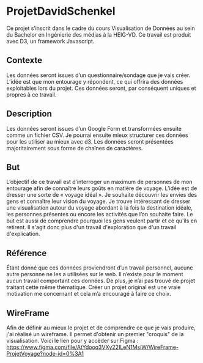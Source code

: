 # ProjetDavidSchenkel

Ce projet s’inscrit dans le cadre du cours Visualisation de Données au sein du Bachelor en Ingénierie des médias à la HEIG-VD. Ce travail est produit avec D3, un framework Javascript. 



## Contexte  

Les données seront issues d’un questionnaire/sondage que je vais créer. L’idée est que mon entourage y répondent, ce qui offrira des données exploitables lors du projet. Ces données seront, par conséquent uniques et propres à ce travail.



## Description 

Les données seront issues d’un Google Form et transformées ensuite comme un fichier CSV. Je pourrai ensuite mieux structurer ces données pour les utiliser au mieux avec d3. Les données seront présentées majoritairement sous forme de chaînes de caractères.  



## But 

L’objectif de ce travail est d’interroger un maximum de personnes de mon entourage afin de connaître leurs goûts en matière de voyage. L’idée est de dresser une sorte de « voyage idéal ». Je souhaite découvrir les envies des gens et connaître leur vision du voyage. Je trouve intéressant de dresser une visualisation autour du voyage abordant à la fois la destination idéale, les personnes présentes ou encore les activités que l’on souhaite faire. Le but est aussi de comprendre pourquoi les gens veulent partir et ce qu’ils en retirent. Il s'agit donc plus d'un travail d'exploration que d'un travail d'explication. 



## Référence  

Étant donné que ces données proviendront d’un travail personnel, aucune autre personne ne les a utilisées sur le web. Il n’existe pour le moment aucun travail comportant ces données. De plus, je n’ai pas trouvé de projet traitant cette même thématique. Créer un projet original est une vraie motivation me concernant et cela m’a encouragé à faire ce choix.

## WireFrame

Afin de définir au mieux le projet et de comprendre ce que je vais produire, j'ai réalisé un wireframe. Il permet d'obtenir un premier "croquis" de la visualisation. 
Voici le lien pour y accèder sur Figma : https://www.figma.com/file/AtYdooq3VXy22ILeN1MsiW/WireFrame-ProjetVoyage?node-id=0%3A1
